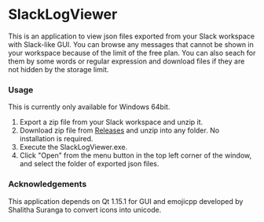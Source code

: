 # SlackLogViewer
This is an application to view json files exported from your Slack workspace with Slack-like GUI. You can browse any messages that cannot be shown in your workspace because of the limit of the free plan. You can also seach for them by some words or regular expression and download files if they are not hidden by the storage limit.

### Usage
This is currently only available for Windows 64bit.

1. Export a zip file from your Slack workspace and unzip it.
1. Download zip file from [Releases](https://github.com/thayakawa-gh/SlackLogViewer/releases) and unzip into any folder. No installation is required.
1. Execute the SlackLogViewer.exe.
1. Click "Open" from the menu button in the top left corner of the window, and select the folder of exported json files.

### Acknowledgements
This application depends on Qt 1.15.1 for GUI and emojicpp developed by Shalitha Suranga to convert icons into unicode.

